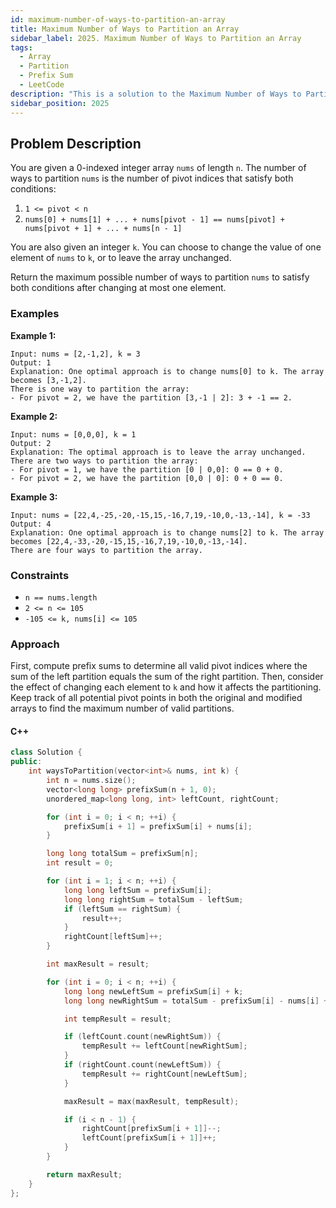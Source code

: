 ```yaml
---
id: maximum-number-of-ways-to-partition-an-array
title: Maximum Number of Ways to Partition an Array
sidebar_label: 2025. Maximum Number of Ways to Partition an Array
tags:
  - Array
  - Partition
  - Prefix Sum
  - LeetCode
description: "This is a solution to the Maximum Number of Ways to Partition an Array problem on LeetCode."
sidebar_position: 2025
---
```


## Problem Description

You are given a 0-indexed integer array `nums` of length `n`. The number of ways to partition `nums` is the number of pivot indices that satisfy both conditions:

1. `1 <= pivot < n`
2. `nums[0] + nums[1] + ... + nums[pivot - 1] == nums[pivot] + nums[pivot + 1] + ... + nums[n - 1]`

You are also given an integer `k`. You can choose to change the value of one element of `nums` to `k`, or to leave the array unchanged.

Return the maximum possible number of ways to partition `nums` to satisfy both conditions after changing at most one element.

### Examples

**Example 1:**

```
Input: nums = [2,-1,2], k = 3
Output: 1
Explanation: One optimal approach is to change nums[0] to k. The array becomes [3,-1,2].
There is one way to partition the array:
- For pivot = 2, we have the partition [3,-1 | 2]: 3 + -1 == 2.
```
**Example 2:**

```
Input: nums = [0,0,0], k = 1
Output: 2
Explanation: The optimal approach is to leave the array unchanged.
There are two ways to partition the array:
- For pivot = 1, we have the partition [0 | 0,0]: 0 == 0 + 0.
- For pivot = 2, we have the partition [0,0 | 0]: 0 + 0 == 0.
```
**Example 3:**
```
Input: nums = [22,4,-25,-20,-15,15,-16,7,19,-10,0,-13,-14], k = -33
Output: 4
Explanation: One optimal approach is to change nums[2] to k. The array becomes [22,4,-33,-20,-15,15,-16,7,19,-10,0,-13,-14].
There are four ways to partition the array.
```

### Constraints

- `n == nums.length`
- `2 <= n <= 105`
- `-105 <= k, nums[i] <= 105`

### Approach 

First, compute prefix sums to determine all valid pivot indices where the sum of the left partition equals the sum of the right partition. Then, consider the effect of changing each element to `k` and how it affects the partitioning. Keep track of all potential pivot points in both the original and modified arrays to find the maximum number of valid partitions.

#### C++

``` cpp
class Solution {
public:
    int waysToPartition(vector<int>& nums, int k) {
        int n = nums.size();
        vector<long long> prefixSum(n + 1, 0);
        unordered_map<long long, int> leftCount, rightCount;

        for (int i = 0; i < n; ++i) {
            prefixSum[i + 1] = prefixSum[i] + nums[i];
        }

        long long totalSum = prefixSum[n];
        int result = 0;

        for (int i = 1; i < n; ++i) {
            long long leftSum = prefixSum[i];
            long long rightSum = totalSum - leftSum;
            if (leftSum == rightSum) {
                result++;
            }
            rightCount[leftSum]++;
        }

        int maxResult = result;

        for (int i = 0; i < n; ++i) {
            long long newLeftSum = prefixSum[i] + k;
            long long newRightSum = totalSum - prefixSum[i] - nums[i] + k;

            int tempResult = result;

            if (leftCount.count(newRightSum)) {
                tempResult += leftCount[newRightSum];
            }
            if (rightCount.count(newLeftSum)) {
                tempResult += rightCount[newLeftSum];
            }

            maxResult = max(maxResult, tempResult);

            if (i < n - 1) {
                rightCount[prefixSum[i + 1]]--;
                leftCount[prefixSum[i + 1]]++;
            }
        }

        return maxResult;
    }
};
```